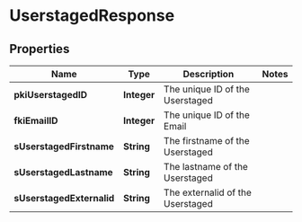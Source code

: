 

# UserstagedResponse

## Properties

Name | Type | Description | Notes
------------ | ------------- | ------------- | -------------
**pkiUserstagedID** | **Integer** | The unique ID of the Userstaged | 
**fkiEmailID** | **Integer** | The unique ID of the Email | 
**sUserstagedFirstname** | **String** | The firstname of the Userstaged | 
**sUserstagedLastname** | **String** | The lastname of the Userstaged | 
**sUserstagedExternalid** | **String** | The externalid of the Userstaged | 




